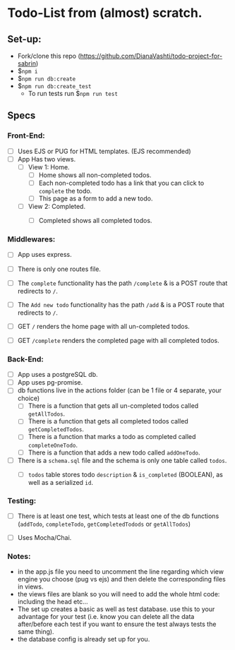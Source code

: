 # Todo-List from (almost) scratch.

## Set-up:
- Fork/clone this repo (https://github.com/DianaVashti/todo-project-for-sabrin)
- $`npm i`
- $`npm run db:create`
- $`npm run db:create_test`
  - To run tests run $`npm run test`

## Specs

### Front-End:
- [ ] Uses EJS or PUG for HTML templates. (EJS recommended)
- [ ] App Has two views.
  - [ ] View 1: Home.
    - [ ] Home shows all non-completed todos.
    - [ ] Each non-completed todo has a link that you can click to `complete` the todo.
    - [ ] This page as a form to add a new todo.
  - [ ] View 2: Completed.
    - [ ] Completed shows all completed todos.


### Middlewares:
- [ ] App uses express.
- [ ] There is only one routes file.
- [ ] The `complete` functionality has the path `/complete` & is a POST route that redirects to `/`.
- [ ] The `Add new todo` functionality has the path `/add` & is a POST route that redirects to `/`.
- [ ] GET `/` renders the home page with all un-completed todos.
- [ ] GET `/complete` renders the completed page with all completed todos.


### Back-End:
- [ ] App uses a postgreSQL db.
- [ ] App uses pg-promise.
- [ ] db functions live in the actions folder (can be 1 file or 4 separate, your choice)
  - [ ] There is a function that gets all un-completed todos called `getAllTodos`.
  - [ ] There is a function that gets all completed todos called `getCompletedTodos`.
  - [ ] There is a function that marks a todo as completed called `completeOneTodo`.
  - [ ] There is a function that adds a new todo called `addOneTodo`.
- [ ] There is a `schema.sql` file and the schema is only one table called `todos`.
  - [ ] `todos` table stores todo `description` & `is_completed` (BOOLEAN), as well as a serialized `id`.


### Testing:
- [ ] There is at least one test, which tests at least one of the db functions (`addTodo`, `completeTodo`, `getCompletedTodods` or `getAllTodos`)
- [ ] Uses Mocha/Chai.


### Notes:
- in the app.js file you need to uncomment the line regarding which view engine you choose (pug vs ejs) and then delete the corresponding files in views.
- the views files are blank so you will need to add the whole html code: including the head etc...
- The set up creates a basic as well as test database. use this to your advantage for your test (i.e. know you can delete all the data after/before each test if you want to ensure the test always tests the same thing).
- the database config is already set up for you.
